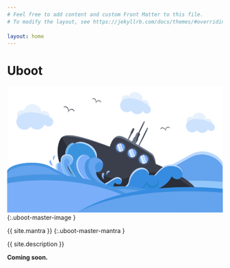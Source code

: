 ```yaml
---
# Feel free to add content and custom Front Matter to this file.
# To modify the layout, see https://jekyllrb.com/docs/themes/#overriding-theme-defaults

layout: home
---
```


# Uboot

![alt text](/assets/images/uboot_master.svg "An Uboot conquering the deep sea.")
{:.uboot-master-image }

{{ site.mantra }}
{:.uboot-master-mantra }

{{ site.description }}

**Coming soon.**